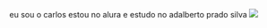 eu sou o carlos estou no alura e estudo no adalberto prado silva
![](https://images.emojiterra.com/google/noto-emoji/animated-emoji/26bd.gif)
